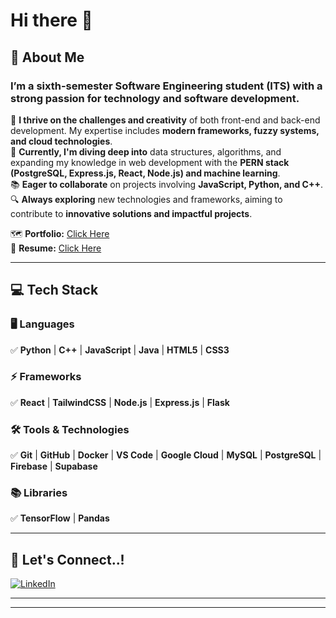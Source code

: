 
# Hi there 👋  

## 🌟 **About Me**  
### I’m a **sixth-semester Software Engineering student (ITS)** with a strong passion for technology and software development.  

🧩 **I thrive on the challenges and creativity** of both front-end and back-end development. My expertise includes **modern frameworks, fuzzy systems, and cloud technologies**.  
🚀 **Currently, I'm diving deep into** data structures, algorithms, and expanding my knowledge in web development with the **PERN stack (PostgreSQL, Express.js, React, Node.js) and machine learning**.  
📚 **Eager to collaborate** on projects involving **JavaScript, Python, and C++**.  
🔍 **Always exploring** new technologies and frameworks, aiming to contribute to **innovative solutions and impactful projects**.  

🗺️ **Portfolio:** [Click Here](#)  
📄 **Resume:** [Click Here](#)  

---

## 💻 **Tech Stack**  

### 🖥️ **Languages**  
✅ **Python** | **C++** | **JavaScript** | **Java** | **HTML5** | **CSS3**  

### ⚡ **Frameworks**  
✅ **React** | **TailwindCSS** | **Node.js** | **Express.js** | **Flask**  

### 🛠️ **Tools & Technologies**  
✅ **Git** | **GitHub** | **Docker** | **VS Code** | **Google Cloud** | **MySQL** | **PostgreSQL** | **Firebase** | **Supabase**  

### 📚 **Libraries**  
✅ **TensorFlow** | **Pandas**  

---

## 🔗 **Let's Connect..!**  
[![LinkedIn](https://img.shields.io/badge/LinkedIn-Profile-blue?logo=linkedin)](https://www.linkedin.com/in/your-profile/)  

---

---




<!--
**EythelVega/EythelVega** is a ✨ _special_ ✨ repository because its `README.md` (this file) appears on your GitHub profile.

Here are some ideas to get you started:

- 🔭 I’m currently working on ...
- 🌱 I’m currently learning ...
- 👯 I’m looking to collaborate on ...
- 🤔 I’m looking for help with ...
- 💬 Ask me about ...
- 📫 How to reach me: ...
- 😄 Pronouns: ...
- ⚡ Fun fact: ...
-->
